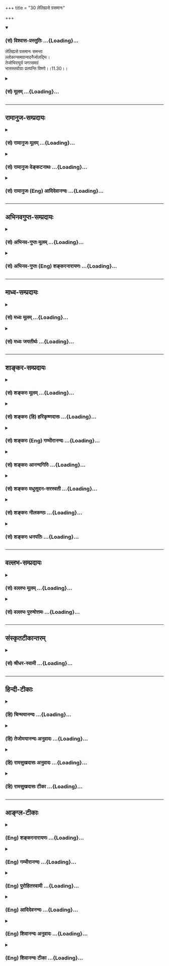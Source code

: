 +++
title = "30 लेलिह्यसे ग्रसमानः"

+++
<div class="js_include" newlevelforh1="3" title="(सं) विश्वास-प्रस्तुतिः" unfilled url="/purANam_vaiShNavam/mahAbhAratam/06-bhIShma-parva/03-bhagavad-gItA-parva/saMskRtam/vishvAsa-prastutiH/11_vishva-rUpa-darshana/30_lelihyase_grasamA.md">
<details open><summary><h3>(सं) विश्वास-प्रस्तुतिः ...{Loading}...</h3></summary>

लेलिह्यसे ग्रसमानः समन्ता  
ल्लोकान्समग्रान्वदनैर्ज्वलद्भिः।  
तेजोभिरापूर्य जगत्समग्रं  
भासस्तवोग्राः प्रतपन्ति विष्णो।।11.30।।
</details>
</div>
<div class="js_include collapsed" newlevelforh1="3" title="(सं) मूलम्" unfilled url="/purANam_vaiShNavam/mahAbhAratam/06-bhIShma-parva/03-bhagavad-gItA-parva/saMskRtam/mUlam/11_vishva-rUpa-darshana/30_lelihyase_grasamA.md">
<details><summary><h3>(सं) मूलम् ...{Loading}...</h3></summary>

लेलिह्यसे ग्रसमानः समन्ता  
ल्लोकान्समग्रान्वदनैर्ज्वलद्भिः।  
तेजोभिरापूर्य जगत्समग्रं  
भासस्तवोग्राः प्रतपन्ति विष्णो।।11.30।।
</details>
</div>


_________________
## रामानुज-सम्प्रदायः
<div class="js_include collapsed" newlevelforh1="3" title="(सं) रामानुजः मूलम्" unfilled url="/purANam_vaiShNavam/mahAbhAratam/06-bhIShma-parva/03-bhagavad-gItA-parva/saMskRtam/rAmAnujaH/mUlam/11_vishva-rUpa-darshana/30_lelihyase_grasamA.md">
<details><summary><h3>(सं) रामानुजः मूलम् ...{Loading}...</h3></summary>

।।11.30।। राज**लोकान् समग्रान् ज्वलद्भिः वदनैः ग्रसमानः** कोपवेगेन
तद्रुधिरावसिक्तम् ओष्ठपुटादिकं **लेलिह्यसे** पुनः पुनः लेहनं करोषि।
**तव** अतिघोरा **भासो** रश्मयः **तेजोभिः** स्वकीयैः प्रकाशैः **जगत्
समग्रम् आपूर्य प्रतपन्ति।  
  
दर्शयात्मानमव्ययम् (गीता 11।4) इति तव ऐश्वर्यं निरङ्कुशं साक्षात्कर्तुं
प्रार्थितेन भवता निरङ्कुशम् ऐश्वर्यं दर्शयता अतिघोररूपम् इदम् आविष्कृतम्
--**

</details>
</div>
<div class="js_include collapsed" newlevelforh1="3" title="(सं) रामानुजः वेङ्कटनाथः" unfilled url="/purANam_vaiShNavam/mahAbhAratam/06-bhIShma-parva/03-bhagavad-gItA-parva/saMskRtam/rAmAnujaH/venkaTanAthaH/11_vishva-rUpa-darshana/30_lelihyase_grasamA.md">
<details><summary><h3>(सं) रामानुजः वेङ्कटनाथः ...{Loading}...</h3></summary>

  
  
।।11.30।। ईश्वरः किं संहरणेऽत्यन्तनिर्व्यापारः; येनस्वयमेव त्वरमाणाः
इत्युच्यते इत्यस्योत्तरंलेलिह्यसे इति श्लोकेनोच्यते। संहरणादेर्निदानं
तत्तच्चेतनानां व्यापारविशेषः तत्तदुपाधिककोपादिविशिष्टस्तु भगवान्
संहृत्यादिकं करोतीति भावः। राजलोकान् इति पूर्ववद्भाव्यम्। समग्रान्
युद्धाय समवेतानित्यर्थः। लेलिह्यसे,इत्यस्य
सञ्जिहीर्षोनुभावत्वव्यञ्जनायकोपवेगेनेत्युक्तम्। तद्रुधिरेत्यादिना
ग्रसनलेहनाभ्यामर्थसिद्धमुच्यते। क्रियासमभिहारे हि यङो विधानम् पौनःपुन्यं
भृशार्थो वा क्रियासमभिहार इत्यभिप्रायेणाहपुनः पुनर्लेहनमिति।
भास्तेजश्शब्दयोः पौनरुक्त्यशङ्काव्युदासायरश्मय इति;स्वकीयैः प्रकाशैरिति
चोक्तम्। समग्रं सर्वमित्यर्थः। प्रतपन्ति सन्तापयन्ति; ग्रसनार्थं पचन्ति
इति भावः। यद्वा ब्रह्मादीनामपि पश्यतां दुस्सहत्वमात्रे तात्पर्यम्।  
  

</details>
</div>
<div class="js_include collapsed" newlevelforh1="3" title="(सं) रामानुजः (Eng) आदिदेवानन्दः" unfilled url="/purANam_vaiShNavam/mahAbhAratam/06-bhIShma-parva/03-bhagavad-gItA-parva/saMskRtam/rAmAnujaH/english/AdidevAnandaH/11_vishva-rUpa-darshana/30_lelihyase_grasamA.md">
<details><summary><h3>(सं) रामानुजः (Eng) आदिदेवानन्दः ...{Loading}...</h3></summary>

11.30 Devouring all these kings with Your flaming mouths, You lick them
up, namely, lick up again and again in great anger. Your lips etc., are
wet with their blood. Your fiery rays scorch the universe by the
brilliant flow of radiance filling the whole universe. You have
manifested Yourself in this terrible form for revealing Your limitless
sovereignty as reested by me thus: 'Reveal Yourself to me
completely'(11.4), so that I may realise Your limitless sovereignty.

</details>
</div>


_________________
## अभिनवगुप्त-सम्प्रदायः
<div class="js_include collapsed" newlevelforh1="3" title="(सं) अभिनव-गुप्तः मूलम्" unfilled url="/purANam_vaiShNavam/mahAbhAratam/06-bhIShma-parva/03-bhagavad-gItA-parva/saMskRtam/abhinava-guptaH/mUlam/11_vishva-rUpa-darshana/30_lelihyase_grasamA.md">
<details><summary><h3>(सं) अभिनव-गुप्तः मूलम् ...{Loading}...</h3></summary>

।।11.30।। No commentary.

</details>
</div>
<div class="js_include collapsed" newlevelforh1="3" title="(सं) अभिनव-गुप्तः (Eng) शङ्करनारायणः" unfilled url="/purANam_vaiShNavam/mahAbhAratam/06-bhIShma-parva/03-bhagavad-gItA-parva/saMskRtam/abhinava-guptaH/english/shankaranArAyaNaH/11_vishva-rUpa-darshana/30_lelihyase_grasamA.md">
<details><summary><h3>(सं) अभिनव-गुप्तः (Eng) शङ्करनारायणः ...{Loading}...</h3></summary>

11.30 Sri Abhinavagupta did not comment upon this sloka.

</details>
</div>


_________________
## माध्व-सम्प्रदायः
<div class="js_include collapsed" newlevelforh1="3" title="(सं) मध्वः मूलम्" unfilled url="/purANam_vaiShNavam/mahAbhAratam/06-bhIShma-parva/03-bhagavad-gItA-parva/saMskRtam/madhvaH/mUlam/11_vishva-rUpa-darshana/30_lelihyase_grasamA.md">
<details><summary><h3>(सं) मध्वः मूलम् ...{Loading}...</h3></summary>

।।11.30।। Sri Madhvacharya did not comment on this sloka.,

</details>
</div>
<div class="js_include collapsed" newlevelforh1="3" title="(सं) मध्वः जयतीर्थः" unfilled url="/purANam_vaiShNavam/mahAbhAratam/06-bhIShma-parva/03-bhagavad-gItA-parva/saMskRtam/madhvaH/jayatIrthaH/11_vishva-rUpa-darshana/30_lelihyase_grasamA.md">
<details><summary><h3>(सं) मध्वः जयतीर्थः ...{Loading}...</h3></summary>

।।11.30।। Sri Jayatirtha did not comment on this sloka.

</details>
</div>


_________________
## शाङ्कर-सम्प्रदायः
<div class="js_include collapsed" newlevelforh1="3" title="(सं) शङ्करः मूलम्" unfilled url="/purANam_vaiShNavam/mahAbhAratam/06-bhIShma-parva/03-bhagavad-gItA-parva/saMskRtam/shankaraH/mUlam/11_vishva-rUpa-darshana/30_lelihyase_grasamA.md">
<details><summary><h3>(सं) शङ्करः मूलम् ...{Loading}...</h3></summary>

।।11.30।। --,**लेलिह्यसे** आस्वादयसि **ग्रसमानः** अन्तः प्रवेशयन्
समन्तात् समन्ततः **लोकान् समग्रान्** समस्तान् **वदनैः** वक्त्रैः
**ज्वलद्भिः** दीप्यमानैः **तेजोभिः आपूर्य** संव्याप्य **जगत् समग्रं** सह
अग्रेण समस्तम् इत्येतत्। किञ्च; **भासः** दीप्तयः **तव उग्राः** क्रूराः
**प्रतपन्ति** प्रतापं कुर्वन्ति हे **विष्णो** व्यापनशील।। यतः
एवमुग्रस्वभावः; अतः --,

</details>
</div>
<div class="js_include collapsed" newlevelforh1="3" title="(सं) शङ्करः (हि) हरिकृष्णदासः" unfilled url="/purANam_vaiShNavam/mahAbhAratam/06-bhIShma-parva/03-bhagavad-gItA-parva/saMskRtam/shankaraH/hindI/harikRShNadAsaH/11_vishva-rUpa-darshana/30_lelihyase_grasamA.md">
<details><summary><h3>(सं) शङ्करः (हि) हरिकृष्णदासः ...{Loading}...</h3></summary>

।।11.30।। और आप --, ( उन ) समस्त लोकोंको देदीप्यमान मुखोंद्वारा सब ओरसे
निगलते हुए चाट रहे हैं अर्थात् उनका आस्वादन कर रहे हैं। तथा हे विष्णो --
व्यापनशील परमात्मन् आपकी उग्र -- कठोर प्रभाएँ समग्र जगत्को अर्थात् समस्त
जगत्को अपने तेजसे व्याप्त करके तप रही हैं -- तेज फैला रही हैं।  
  
,

</details>
</div>
<div class="js_include collapsed" newlevelforh1="3" title="(सं) शङ्करः (Eng) गम्भीरानन्दः" unfilled url="/purANam_vaiShNavam/mahAbhAratam/06-bhIShma-parva/03-bhagavad-gItA-parva/saMskRtam/shankaraH/english/gambhIrAnandaH/11_vishva-rUpa-darshana/30_lelihyase_grasamA.md">
<details><summary><h3>(सं) शङ्करः (Eng) गम्भीरानन्दः ...{Loading}...</h3></summary>

11.30 O Visnu, Your fierce rays are acorching. \[M.S., S., and S.S.
construe 'completely৷৷.heat' to alify 'fierce rays' in the second
sentence. However, the use of kim ca (moreover) in the Comm. suggests
the translation as above.-Tr.\] Lelihyase, You lick Your lips, You
taste; grasamanah, while devouring, while taking in; samagran, all;
lokan, the creatures; samantat, from all sides; jvaladbhih, with
flaming; vadanaih, mouths; which are apurya, completely filling;
samagram, the whole- together (saha) with the foremost (agrena); jagat,
world; tejobhih, with heat. Moreover, O Visnu, the all-pervading One,
tava, Your; ugrah, fierce; bhasah, rays; are pratapanti, scorching.
Since You are of such a terrible nature, therefore-

</details>
</div>
<div class="js_include collapsed" newlevelforh1="3" title="(सं) शङ्करः आनन्दगिरिः" unfilled url="/purANam_vaiShNavam/mahAbhAratam/06-bhIShma-parva/03-bhagavad-gItA-parva/saMskRtam/shankaraH/AnandagiriH/11_vishva-rUpa-darshana/30_lelihyase_grasamA.md">
<details><summary><h3>(सं) शङ्करः आनन्दगिरिः ...{Loading}...</h3></summary>

।।11.30।। योद्धुकामानां राज्ञां भगवन्मुखप्रवेशप्रकारं प्रदर्श्य तस्यां
दशायां भगवतस्तद्भासां च प्रवृत्तिप्रकारं प्रत्याययति -- **त्वं
पुनरिति।** भगवत्प्रवृत्तिमेव प्रत्याय्य तदीयभासां प्रवृत्तिं प्रकटयतिं
-- **किञ्चेति।**

</details>
</div>
<div class="js_include collapsed" newlevelforh1="3" title="(सं) शङ्करः मधुसूदन-सरस्वती" unfilled url="/purANam_vaiShNavam/mahAbhAratam/06-bhIShma-parva/03-bhagavad-gItA-parva/saMskRtam/shankaraH/madhusUdana-sarasvatI/11_vishva-rUpa-darshana/30_lelihyase_grasamA.md">
<details><summary><h3>(सं) शङ्करः मधुसूदन-सरस्वती ...{Loading}...</h3></summary>

।।11.30।। योद्धुकामानां राज्ञां भगवन्मुखप्रवेशप्रकारमुक्त्वा तदा
भगवतस्तद्भासां च प्रवृत्तिप्रकारमाह -- लेलिह्यस इति। एवं वेगेन प्रविशतो
लोकान्दुर्योधनादीन्समग्रान्सर्वान्ग्रसमानोऽन्तःप्रवेशयन्ज्वलद्भिर्वदनैः
समन्तात्सर्वतस्त्वं लेलिह्यसे आस्वादयसि। तेजोभिर्भाभिरापूर्य जगत्समग्रं।
यस्मात्त्वं भाभिर्जगदापूरयसि तस्मात्तवोग्रास्तीव्रा भासो दीप्तयः
प्रज्वलतो ज्वलनस्येव प्रतपन्ति संतापं जनयन्ति। हे विष्णो व्यापनशील।

</details>
</div>
<div class="js_include collapsed" newlevelforh1="3" title="(सं) शङ्करः नीलकण्ठः" unfilled url="/purANam_vaiShNavam/mahAbhAratam/06-bhIShma-parva/03-bhagavad-gItA-parva/saMskRtam/shankaraH/nIlakaNThaH/11_vishva-rUpa-darshana/30_lelihyase_grasamA.md">
<details><summary><h3>(सं) शङ्करः नीलकण्ठः ...{Loading}...</h3></summary>

।।11.30।। ये च पतन्तस्तांस्त्वं करुणावानपि न वारयसि प्रत्युत
ग्रसितुमिच्छस्येवेत्याह -- लेलिह्यसे,भूयोभूयोऽतिशयेन वा आस्वादयसि।
कीदृशस्त्वम्। समन्ताज्ज्वलद्भिर्वदनैर्लोकान्समग्रान्ग्रसमानः। एवं
निर्घृणस्यापि तव तेजो न हीयते प्रत्युत वर्धत एवेत्याह -- **तेजोभिरिति।**
हे विष्णो व्यापनशील; समग्रं जगत्तेजोभिरापूर्य तव उग्राः स्प्रष्टुमशक्या
भासो दीप्तयः प्रतपन्तीति योजना। पदार्थः स्पष्टः।

</details>
</div>
<div class="js_include collapsed" newlevelforh1="3" title="(सं) शङ्करः धनपतिः" unfilled url="/purANam_vaiShNavam/mahAbhAratam/06-bhIShma-parva/03-bhagavad-gItA-parva/saMskRtam/shankaraH/dhanapatiH/11_vishva-rUpa-darshana/30_lelihyase_grasamA.md">
<details><summary><h3>(सं) शङ्करः धनपतिः ...{Loading}...</h3></summary>

।।11.30।। सर्वे स्वनाशाय तव वक्राणि विशन्ति त्वं पुनः समन्ततः
समग्रांल्लोकाञ्जवलद्भिर्वदनैर्ग्रसमानोऽन्तः प्रवेशयन् लेलिह्यसे
आस्वादयसि। किंच तवोग्रा अतिक्रूरा भासो दीप्तयः सर्वं जगत्तेजोभिरापूर्य
संव्याप्य प्रतपन्ति प्रतापं कुर्वन्ति। यतस्त्वं व्यापनशीलोऽतस्ता अपि
तादृशा इति द्योतयन्संबोधयति -- हे विष्णो इति।

</details>
</div>


_________________
## वल्लभ-सम्प्रदायः
<div class="js_include collapsed" newlevelforh1="3" title="(सं) वल्लभः मूलम्" unfilled url="/purANam_vaiShNavam/mahAbhAratam/06-bhIShma-parva/03-bhagavad-gItA-parva/saMskRtam/vallabhaH/mUlam/11_vishva-rUpa-darshana/30_lelihyase_grasamA.md">
<details><summary><h3>(सं) वल्लभः मूलम् ...{Loading}...</h3></summary>

।।11.30।। तान् लेलिह्यसे। हे विष्णो व्यापनशील अन्यत् स्पष्टम्।

</details>
</div>
<div class="js_include collapsed" newlevelforh1="3" title="(सं) वल्लभः पुरुषोत्तमः" unfilled url="/purANam_vaiShNavam/mahAbhAratam/06-bhIShma-parva/03-bhagavad-gItA-parva/saMskRtam/vallabhaH/puruShottamaH/11_vishva-rUpa-darshana/30_lelihyase_grasamA.md">
<details><summary><h3>(सं) वल्लभः पुरुषोत्तमः ...{Loading}...</h3></summary>

  
  
।।11.30।। ननु भगवान् न नाशयेत्तदा किं तत्प्रवेशेन इत्यत आह -- लेलिह्यस
इति। ग्रसमानः ग्रासं कुर्वन् समन्तात् सर्वतः समग्रान् लोकान् ज्वलद्भिः
देदीप्यमानैर्वदनैः लेलिह्यसे भक्षयसि। तवापि तन्नाशेच्छैव दृश्यत इति
भावः। भगवानेवं कथं कुर्यात् अत आह। हे विष्णो सर्वपालक
सात्त्विकरक्षणार्थमेव। उग्राः प्रतपनसमर्थाः तव भासः किरणाः तेजोभिः
स्फुरत्कान्तिभिः समग्रं जगदापूर्य प्रतपन्ति सन्तापयन्ति। अत्रायं भावः --
विष्णुः सात्त्विकाधिष्ठाता सात्त्विकरक्षणार्थमेव दुष्टनाशं करोत्यत
उचितमेव तथाकरणम्।  
  

</details>
</div>


_________________
## संस्कृतटीकान्तरम्
<div class="js_include collapsed" newlevelforh1="3" title="(सं) श्रीधर-स्वामी" unfilled url="/purANam_vaiShNavam/mahAbhAratam/06-bhIShma-parva/03-bhagavad-gItA-parva/saMskRtam/shrIdhara-svAmI/11_vishva-rUpa-darshana/30_lelihyase_grasamA.md">
<details><summary><h3>(सं) श्रीधर-स्वामी ...{Loading}...</h3></summary>

।।11.30।। ततः किमत आह **-- लेलिह्यस इति।** ग्रसमानो गिलन्
समग्रांल्लोकान्सर्वानेतान्वीरान् समन्तात्सर्वतो लेलिह्यसेऽतिशयेन
भक्षयसि। कैः ज्वलद्भिर्वदनैः। किंच हे विष्णो; तव भासो
दीप्तयस्तेजोभिर्विस्फुरणैः समस्तं जगद्व्याप्योग्रास्तीव्राः सत्यः
प्रतपन्ति संतापयन्ति।

</details>
</div>


_________________
## हिन्दी-टीकाः
<div class="js_include collapsed" newlevelforh1="3" title="(हि) चिन्मयानन्दः" unfilled url="/purANam_vaiShNavam/mahAbhAratam/06-bhIShma-parva/03-bhagavad-gItA-parva/hindI/chinmayAnandaH/11_vishva-rUpa-darshana/30_lelihyase_grasamA.md">
<details><summary><h3>(हि) चिन्मयानन्दः ...{Loading}...</h3></summary>

।।11.30।। महाऊर्मि के कुछ श्लोकों की रचना के बाद व्यासजी पुन अपने पूर्व
के विषय को प्रारम्भ करते हैं। जगत् के समस्त प्राणीवर्ग काल के मुख में
प्रवेश करके नष्ट हुए जा रहे हैं। इस काल तत्त्व की क्षुधा कभी न शान्त
होने वाली है। समस्त लोकों का ग्रसन करते हुए आप उनका आस्वाद ले रहे
हैं। वस्तुत; यह श्लोक सृष्टि; स्थिति और संहार के तीन कर्ताओं के पीछे के
सिद्धान्त को स्पष्ट करता है। यद्यपि हम इन तीनों की भिन्नभिन्न रूप से
कल्पना करते हैं; किन्तु वास्तव में ये तीनों एक ही प्रक्रिया के तीन पहलू
मात्र हैं। हम पहले भी विस्तार से देख चुके हैं कि सर्वत्र विद्यमान
अस्तित्त्व का मूल रहस्य है रचनात्मक विध्वंस। चलचित्र गृह में विभिन्न
चित्रों की एक रील को प्रकाशवृत्त के सामने चलाया जाता है। उसके सामने से
दूर हुये चित्र को हम मृत कह सकते हैं और सम्मुख उपस्थित हुये को जन्मा हुआ
मान सकते हैं। निरंतर हो रही जन्ममृत्यु की इस धारा के कारण सामने के परदे
पर एक अखण्ड कथानक का आभास निर्माण होता है। देश और काल से अवच्छिन्न होकर
वस्तुएं; प्राणी मात्र; घटनाएं और परिस्थितियाँ हमारे अनुभव में आकर चली
जाती हैं और उनके इस आवागमन के सातत्य को हम अस्तित्त्व या जीवन कहते
हैं। उपर्युक्त विचार को पारस्परिक त्रिमूर्ति ब्रह्मा; विष्णु और महेश की
भाषा में पुराणों में व्यक्त किया गया है। इस ज्ञान की दृष्टि से जब अर्जुन
उस प्रकाशस्वरूप देदीप्यमान समष्टि रूप को देखता है; तब वह उस विराट् के
उग्र प्रकाश से प्राय अन्धवत् हो जाता है। क्योंकि आप उग्ररूप हैं; इसलिए

</details>
</div>
<div class="js_include collapsed" newlevelforh1="3" title="(हि) तेजोमयानन्दः अनुवादः" unfilled url="/purANam_vaiShNavam/mahAbhAratam/06-bhIShma-parva/03-bhagavad-gItA-parva/hindI/tejomayAnandaH/anuvAdaH/11_vishva-rUpa-darshana/30_lelihyase_grasamA.md">
<details><summary><h3>(हि) तेजोमयानन्दः अनुवादः ...{Loading}...</h3></summary>

।।11.30।। हे विष्णो! आप प्रज्वलित मुखों के द्वारा इन समस्त लोकों का
ग्रसन करते हुए आस्वाद ले रहे हैं, आपका उग्र प्रकाश सम्पूर्ण जगत् को तेज
के द्वारा परिपूर्ण करके तपा रहा है।।

</details>
</div>
<div class="js_include collapsed" newlevelforh1="3" title="(हि) रामसुखदासः अनुवादः" unfilled url="/purANam_vaiShNavam/mahAbhAratam/06-bhIShma-parva/03-bhagavad-gItA-parva/hindI/rAmasukhadAsaH/anuvAdaH/11_vishva-rUpa-darshana/30_lelihyase_grasamA.md">
<details><summary><h3>(हि) रामसुखदासः अनुवादः ...{Loading}...</h3></summary>

।।11.30।। आप अपने प्रज्वलित मुखोंद्वारा सम्पूर्ण लोकोंका ग्रसन करते हुए
उन्हें चारों ओरसे बार-बार चाट रहे हैं और हे विष्णो ! आपका उग्र प्रकाश
अपने तेजसे सम्पूर्ण जगत् को परिपूर्ण करके सबको तपा रहा है।

</details>
</div>
<div class="js_include collapsed" newlevelforh1="3" title="(हि) रामसुखदासः टीका" unfilled url="/purANam_vaiShNavam/mahAbhAratam/06-bhIShma-parva/03-bhagavad-gItA-parva/hindI/rAmasukhadAsaH/TIkA/11_vishva-rUpa-darshana/30_lelihyase_grasamA.md">
<details><summary><h3>(हि) रामसुखदासः टीका ...{Loading}...</h3></summary>

।।11.30।।***व्याख्या--*'लेलिह्यसे ग्रसमानः समन्ताल्लोकान्
समग्रान्वदनैर्ज्वलद्भिः'--**आप सम्पूर्ण प्राणियोंका संहार कर रहे हैं और
कोई इधर-उधर न चला जाय, इसलिये बार-बार जीभके लपेटेसे अपने प्रज्वलित
मुखोंमें लेते हुए उनका ग्रसन कर रहे हैं। तात्पर्य है कि कालरूप भगवान्की
जीभके लपेटसे कोई भी प्राणी बच नहीं सकता।**'तेजोभिरापूर्य जगत्समग्रं
भासस्तवोग्राः प्रतपन्ति विष्णो'--**विराट्रूप भगवान्का तेज बड़ा उग्र है।
वह उग्र तेज सम्पूर्ण जगत्में परिपूर्ण होकर सबको संतप्त कर रहा है, व्यथित
कर रहा है।  
  
***सम्बन्ध--***विराट्रूप भगवान् अपने विलक्षणविलक्षण रूपोंका दर्शन कराते
ही चले गये। उनके भयंकर और अत्यन्त उग्ररूपके मुखोंमें सम्पूर्ण प्राणी और
दोनों पक्षोंके योद्धा जाते देखकर अर्जुन बहुत घबरा गये। अतः अत्यन्त
उग्ररूपधारी भगवान्का वास्तविक परिचय जाननेके लिये अर्जुन प्रश्न करते हैं।

</details>
</div>


_________________
## आङ्ग्ल-टीकाः
<div class="js_include collapsed" newlevelforh1="3" title="(Eng) शङ्करनारायणः" unfilled url="/purANam_vaiShNavam/mahAbhAratam/06-bhIShma-parva/03-bhagavad-gItA-parva/english/shankaranArAyaNaH/11_vishva-rUpa-darshana/30_lelihyase_grasamA.md">
<details><summary><h3>(Eng) शङ्करनारायणः ...{Loading}...</h3></summary>

11.30. Devouring, on all sides with Your blazing mouths, the entire
worlds, You are licking up; Your terrible rays scroch the entire
universe filling it with their radiance, O Visnu !

</details>
</div>
<div class="js_include collapsed" newlevelforh1="3" title="(Eng) गम्भीरानन्दः" unfilled url="/purANam_vaiShNavam/mahAbhAratam/06-bhIShma-parva/03-bhagavad-gItA-parva/english/gambhIrAnandaH/11_vishva-rUpa-darshana/30_lelihyase_grasamA.md">
<details><summary><h3>(Eng) गम्भीरानन्दः ...{Loading}...</h3></summary>

11.30 You lick Your lips while devouring all the creatures from every
side with flaming mouths which are completely filling the entire world
with heat.

</details>
</div>
<div class="js_include collapsed" newlevelforh1="3" title="(Eng) पुरोहितस्वामी" unfilled url="/purANam_vaiShNavam/mahAbhAratam/06-bhIShma-parva/03-bhagavad-gItA-parva/english/purohitasvAmI/11_vishva-rUpa-darshana/30_lelihyase_grasamA.md">
<details><summary><h3>(Eng) पुरोहितस्वामी ...{Loading}...</h3></summary>

11.30 Thou seemest to swallow up the worlds, to lap them in flame. Thy
glory fills the universe. Thy fierce rays beat down upon it
irresistibly.

</details>
</div>
<div class="js_include collapsed" newlevelforh1="3" title="(Eng) आदिदेवनन्दः" unfilled url="/purANam_vaiShNavam/mahAbhAratam/06-bhIShma-parva/03-bhagavad-gItA-parva/english/AdidevanandaH/11_vishva-rUpa-darshana/30_lelihyase_grasamA.md">
<details><summary><h3>(Eng) आदिदेवनन्दः ...{Loading}...</h3></summary>

11.30 Devouring all the worlds on every side with your flaming mouths,
You lick them up. Your fiery rays, filling the whole universe with their
radiance, scorch it, O Visnu.

</details>
</div>
<div class="js_include collapsed" newlevelforh1="3" title="(Eng) शिवानन्दः अनुवादः" unfilled url="/purANam_vaiShNavam/mahAbhAratam/06-bhIShma-parva/03-bhagavad-gItA-parva/english/shivAnandaH/anuvAdaH/11_vishva-rUpa-darshana/30_lelihyase_grasamA.md">
<details><summary><h3>(Eng) शिवानन्दः अनुवादः ...{Loading}...</h3></summary>

11.30 Thou lickest up, devouring all the worlds on every side with Thy
flaming mouths. Thy fierce rays, filling the whole world with radiance,
are burning, O Vishnu!

</details>
</div>
<div class="js_include collapsed" newlevelforh1="3" title="(Eng) शिवानन्दः टीका" unfilled url="/purANam_vaiShNavam/mahAbhAratam/06-bhIShma-parva/03-bhagavad-gItA-parva/english/shivAnandaH/TIkA/11_vishva-rUpa-darshana/30_lelihyase_grasamA.md">
<details><summary><h3>(Eng) शिवानन्दः टीका ...{Loading}...</h3></summary>

11.30 लेलिह्यसे (Thou) lickest; ग्रसमानः devouring; समन्तात् on every
side; लोकान् the worlds; समग्रान् all; वदनैः with mouths; ज्वलद्भिः
flaming; तेजोभिः with radiance; आपूर्य filling; जगत् the world; समग्रम्
the whole; भासः rays; तव Thy; उग्राः fierce; प्रतपन्ति are burning;
विष्णो O VishnuCommentary Vishnu means allpervading; Vyapanasila.

</details>
</div>
